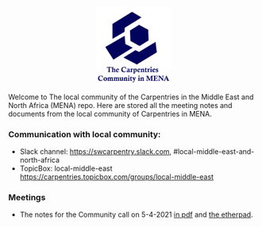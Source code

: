 <p align="center">
  <img src="imgs/logo-01-01-01.jpg" width= 30%>
</p>

Welcome to The local community of the Carpentries in the Middle East and North Africa (MENA) repo. Here are stored all the meeting notes and documents from the local community of Carpentries in MENA.

### Communication with local community: 
- Slack channel: https://swcarpentry.slack.com,  #local-middle-east-and-north-africa
- TopicBox: local-middle-east https://carpentries.topicbox.com/groups/local-middle-east

### Meetings
- The notes for the Community call on 5-4-2021 [in pdf](community-calls/ocal-middle-east.pdf) and [the etherpad](https://pad.carpentries.org/local-middle-east).
